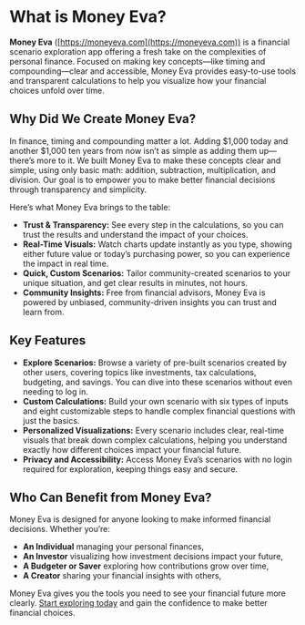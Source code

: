 # What is Money Eva?

**Money Eva** ([https://moneyeva.com](https://moneyeva.com)) is a financial scenario exploration app offering a fresh take on the complexities of personal finance. Focused on making key concepts—like timing and compounding—clear and accessible, Money Eva provides easy-to-use tools and transparent calculations to help you visualize how your financial choices unfold over time.

## Why Did We Create Money Eva?

In finance, timing and compounding matter a lot. Adding $1,000 today and another $1,000 ten years from now isn’t as simple as adding them up—there’s more to it. We built Money Eva to make these concepts clear and simple, using only basic math: addition, subtraction, multiplication, and division. Our goal is to empower you to make better financial decisions through transparency and simplicity.

Here’s what Money Eva brings to the table:

- **Trust & Transparency:** See every step in the calculations, so you can trust the results and understand the impact of your choices.
- **Real-Time Visuals:** Watch charts update instantly as you type, showing either future value or today’s purchasing power, so you can experience the impact in real time.
- **Quick, Custom Scenarios:** Tailor community-created scenarios to your unique situation, and get clear results in minutes, not hours.
- **Community Insights:** Free from financial advisors, Money Eva is powered by unbiased, community-driven insights you can trust and learn from.

## Key Features

- **Explore Scenarios:** Browse a variety of pre-built scenarios created by other users, covering topics like investments, tax calculations, budgeting, and savings. You can dive into these scenarios without even needing to log in.
- **Custom Calculations:** Build your own scenario with six types of inputs and eight customizable steps to handle complex financial questions with just the basics.
- **Personalized Visualizations:** Every scenario includes clear, real-time visuals that break down complex calculations, helping you understand exactly how different choices impact your financial future.
- **Privacy and Accessibility:** Access Money Eva’s scenarios with no login required for exploration, keeping things easy and secure.

## Who Can Benefit from Money Eva?

Money Eva is designed for anyone looking to make informed financial decisions. Whether you’re:

- **An Individual** managing your personal finances,
- **An Investor** visualizing how investment decisions impact your future,
- **A Budgeter or Saver** exploring how contributions grow over time,
- **A Creator** sharing your financial insights with others,

Money Eva gives you the tools you need to see your financial future more clearly. [Start exploring today](https://moneyeva.com) and gain the confidence to make better financial choices.
